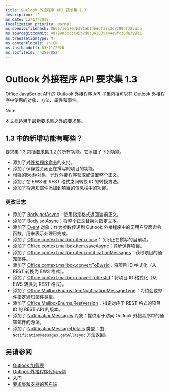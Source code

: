 ```yaml
---
title: Outlook 外接程序 API 要求集 1.3
description: ''
ms.date: 12/17/2019
localization_priority: Normal
ms.openlocfilehash: 066671eb707b391ab1a6dcf38c3c7299af3255ba
ms.sourcegitcommit: 4079903c3cc45b7d8c041509a44e9fc38da399b1
ms.translationtype: MT
ms.contentlocale: zh-CN
ms.lasthandoff: 03/11/2020
ms.locfileid: "42597052"
---
```

# <a name="outlook-add-in-api-requirement-set-13"></a>Outlook 外接程序 API 要求集 1.3

Office JavaScript API 的 Outlook 外接程序 API 子集包括可以在 Outlook 外接程序中使用的对象、方法、属性和事件。

> [!NOTE]
> 本文档适用于最新要求集之外的[要求集](../../requirement-sets/outlook-api-requirement-sets.md)。

## <a name="whats-new-in-13"></a>1.3 中的新增功能有哪些？

要求集 1.3 包括[要求集 1.2](../requirement-set-1.2/outlook-requirement-set-1.2.md) 的所有功能。它添加了下列功能。

- 添加了对[外接程序命令](../../../outlook/add-in-commands-for-outlook.md)的支持。
- 添加了保存或关闭正在撰写的项目的功能。
- 增强的[Body](/javascript/api/outlook/office.body?view=outlook-js-1.3)对象，允许外接程序获取或设置整个正文。
- 添加了在 EWS 和 REST 格式之间转换 ID 的转换方法。
- 添加了将通知邮件添加到项目的信息栏中的功能。

### <a name="change-log"></a>更改日志

- 添加了 [Body.getAsync](/javascript/api/outlook/office.body?view=outlook-js-1.3#getasync-coerciontype--options--callback-)：使用指定格式返回当前正文。
- 添加了 [Body.setAsync](/javascript/api/outlook/office.body?view=outlook-js-1.3#setasync-data--options--callback-)：将整个正文替换为指定文本。
- 添加了 [Event](/javascript/api/office/office.addincommands.event) 对象：作为参数传递到 Outlook 外接程序中的无用户界面命令函数。用来表示处理已完成。
- 添加了 [Office.context.mailbox.item.close](office.context.mailbox.item.md#methods)：关闭正在撰写的当前项。
- 添加了 [Office.context.mailbox.item.saveAsync](office.context.mailbox.item.md#methods)：异步保存项目。
- 添加了 [Office.context.mailbox.item.notificationMessages](office.context.mailbox.item.md#properties)：获取项目的通知邮件。
- 添加了 [Office.context.mailbox.convertToEwsId](office.context.mailbox.md#methods)：将项目 ID 格式化（从 REST 转换为 EWS 格式）。
- 添加了 [Office.context.mailbox.convertToRestId](office.context.mailbox.md#methods)：将项目 ID 格式化（从 EWS 转换为 REST 格式）。
- 添加了 [Office.MailboxEnums.ItemNotificationMessageType](/javascript/api/outlook/office.mailboxenums.itemnotificationmessagetype?view=outlook-js-1.3)：为约会或邮件指定通知邮件类型。
- 添加了 [Office.MailboxEnums.RestVersion](/javascript/api/outlook/office.mailboxenums.restversion?view=outlook-js-1.3)：指定对应于 REST 格式的项目 ID 的 REST API 的版本。
- 添加了 [NotificationMessages](/javascript/api/outlook/office.notificationmessages?view=outlook-js-1.3) 对象：提供用于访问 Outlook 外接程序中的通知邮件的方法。
- 添加了 [NotificationMessageDetails](/javascript/api/outlook/office.notificationmessagedetails?view=outlook-js-1.3) 类型：由 `NotificationMessages.getAllAsync` 方法返回。

## <a name="see-also"></a>另请参阅

- [Outlook 加载项](../../../outlook/outlook-add-ins-overview.md)
- [Outlook 外接程序代码示例](https://developer.microsoft.com/outlook/gallery/?filterBy=Outlook,Samples,Add-ins)
- [入门](../../../quickstarts/outlook-quickstart.md)
- [要求集和支持的客户端](../../requirement-sets/outlook-api-requirement-sets.md)
